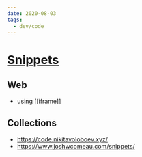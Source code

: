 ```yaml
---
date: 2020-08-03
tags:
  - dev/code
---
```

# [Snippets](https://gist.github.com/dnnsmnstrr/a3ba628d86d039c5d301599359b04e56.js)

<script src="https://gist.github.com/dnnsmnstrr/a3ba628d86d039c5d301599359b04e56.js"></script>

## Web
- using [[iframe]]

## Collections
- https://code.nikitavoloboev.xyz/
- https://www.joshwcomeau.com/snippets/

